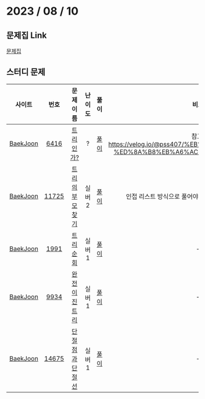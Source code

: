 # 2023 / 08 / 10

## 문제집 Link

[문제집](https://github.com/tony9402/baekjoon/tree/main/tree)

## 스터디 문제

|                사이트                |                      번호                      |                         문제 이름                         | 난이도 |                              풀이                              |                                             비고                                             |
| :----------------------------------: | :--------------------------------------------: | :-------------------------------------------------------: | :----: | :------------------------------------------------------------: | :------------------------------------------------------------------------------------------: |
| [BaekJoon](https://www.acmicpc.net/) |  [6416](https://www.acmicpc.net/problem/6416)  |     [트리인가?](https://www.acmicpc.net/problem/6416)     |   ?    |     [풀이](../../../../BaekJoon/Solutions/6416_트리인가/)      | 참고: <https://velog.io/@pss407/%EB%B0%B1%EC%A4%806416-%ED%8A%B8%EB%A6%AC%EC%9D%B8%EA%B0%80> |
| [BaekJoon](https://www.acmicpc.net/) | [11725](https://www.acmicpc.net/problem/11725) | [트리의 부모 찾기](https://www.acmicpc.net/problem/11725) | 실버2  | [풀이](../../../../BaekJoon/Solutions/11725_트리의_부모_찾기/) |                   인접 리스트 방식으로 풀어야 메모리 초과를 피할 수 있다.                    |
| [BaekJoon](https://www.acmicpc.net/) |  [1991](https://www.acmicpc.net/problem/1991)  |     [트리 순회](https://www.acmicpc.net/problem/1991)     | 실버1  |                            [풀이]()                            |                                              -                                               |
| [BaekJoon](https://www.acmicpc.net/) |  [9934](https://www.acmicpc.net/problem/9934)  |  [완전 이진 트리](https://www.acmicpc.net/problem/9934)   | 실버1  |                            [풀이]()                            |                                              -                                               |
| [BaekJoon](https://www.acmicpc.net/) | [14675](https://www.acmicpc.net/problem/14675) | [단절점과 단절선](https://www.acmicpc.net/problem/14675)  | 실버1  |                            [풀이]()                            |                                              -                                               |

